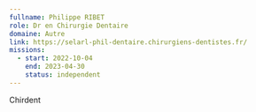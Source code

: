 ```yaml
---
fullname: Philippe RIBET
role: Dr en Chirurgie Dentaire
domaine: Autre
link: https://selarl-phil-dentaire.chirurgiens-dentistes.fr/
missions:
  - start: 2022-10-04
    end: 2023-04-30
    status: independent
---
```


Chirdent
